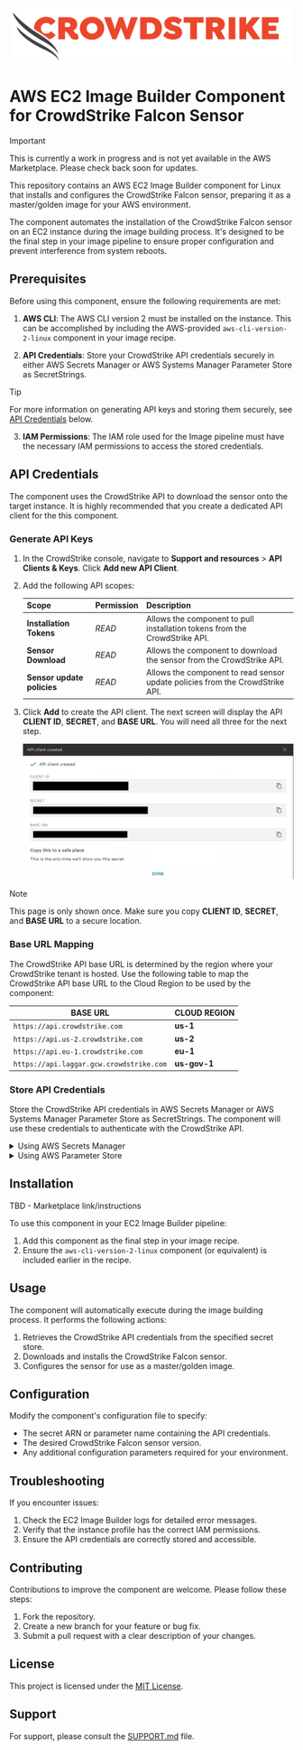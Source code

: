 <p align="center">
   <img src="https://raw.githubusercontent.com/CrowdStrike/falconpy/main/docs/asset/cs-logo.png" alt="CrowdStrike logo" width="500"/>
</p>

# AWS EC2 Image Builder Component for CrowdStrike Falcon Sensor

> [!IMPORTANT]
> This is currently a work in progress and is not yet available in the AWS Marketplace. Please check back soon for updates.

This repository contains an AWS EC2 Image Builder component for Linux that installs and configures the CrowdStrike Falcon sensor, preparing it as a master/golden image for your AWS environment.

The component automates the installation of the CrowdStrike Falcon sensor on an EC2 instance during the image building process. It's designed to be the final step in your image pipeline to ensure proper configuration and prevent interference from system reboots.

## Prerequisites

Before using this component, ensure the following requirements are met:

1. **AWS CLI**: The AWS CLI version 2 must be installed on the instance. This can be accomplished by including the AWS-provided `aws-cli-version-2-linux` component in your image recipe.

2. **API Credentials**: Store your CrowdStrike API credentials securely in either AWS Secrets Manager or AWS Systems Manager Parameter Store as SecretStrings.
> [!TIP]
> For more information on generating API keys and storing them securely, see [API Credentials](#api-credentials) below.

3. **IAM Permissions**: The IAM role used for the Image pipeline must have the necessary IAM permissions to access the stored credentials.

## API Credentials

The component uses the CrowdStrike API to download the sensor onto the target instance. It is highly recommended that you create a dedicated API client for the this component.

### Generate API Keys

1. In the CrowdStrike console, navigate to **Support and resources** > **API Clients & Keys**. Click **Add new API Client**.
2. Add the following API scopes:

    | Scope               | Permission | Description                                                                  |
    | ------------------- | ---------- | ---------------------------------------------------------------------------- |
    | **Installation Tokens** | *READ*     | Allows the component to pull installation tokens from the CrowdStrike API. |
    | **Sensor Download**     | *READ*     | Allows the component to download the sensor from the CrowdStrike API.      |
    | **Sensor update policies** | *READ* | Allows the component to read sensor update policies from the CrowdStrike API. |

3. Click **Add** to create the API client. The next screen will display the API **CLIENT ID**, **SECRET**, and **BASE URL**. You will need all three for the next step.

    ![api-client-keys](./assets/api-client-keys.png)

> [!NOTE]
> This page is only shown once. Make sure you copy **CLIENT ID**, **SECRET**, and **BASE URL** to a secure location.

### Base URL Mapping

The CrowdStrike API base URL is determined by the region where your CrowdStrike tenant is hosted. Use the following table to map the CrowdStrike API base URL to the Cloud Region to be used by the component:

| BASE URL                                  | CLOUD REGION          |
| ----------------------------------------- | --------------------- |
| `https://api.crowdstrike.com`             | **us-1**              |
| `https://api.us-2.crowdstrike.com`        | **us-2**              |
| `https://api.eu-1.crowdstrike.com`        | **eu-1**              |
| `https://api.laggar.gcw.crowdstrike.com`  | **us-gov-1**          |

### Store API Credentials

Store the CrowdStrike API credentials in AWS Secrets Manager or AWS Systems Manager Parameter Store as SecretStrings. The component will use these credentials to authenticate with the CrowdStrike API.

<details><summary>Using AWS Secrets Manager</summary>

To use Secrets Manager as your secret backend, you must enter `SecretsManager` as the value for the `SecretStorageMethod` parameter when using the component.

Use the following as an example to create a secret with the following key/value pairs:

| Key          | Value                                                           | *Example*                        |
| ------------ | --------------------------------------------------------------- | -------------------------------- |
| ClientId     | The **CLIENT ID** from [Generate API Keys](#generate-api-keys). | 123456789abcdefg                 |
| ClientSecret | The **SECRET** from [Generate API Keys](#generate-api-keys).    | 123456789abcdefg123456789abcdefg |
| Cloud        | The **CLOUD REGION** from [Base URL Mapping](#base-url-mapping).| us-2                             |

You can use any secret name you like, as long as you pass in the secret name when using the component.

> [!IMPORTANT]
> The keys must match the table above.

</details>

<details><summary>Using AWS Parameter Store</summary>

To use Parameter Store as your secret backend, you must enter `ParameterStore` as the value for the `SecretStorageMethod` parameter when using component.

Use the following as an example to create the parameters in Parameter Store:

| Default Parameter Name           | Parameter Value                                                  | Parameter Type | *Example*                        |
| -------------------------------- | ---------------------------------------------------------------- | -------------- | -------------------------------- |
| /CrowdStrike/Falcon/ClientId     | The **CLIENT ID** from [Generate API Keys](#generate-api-keys).  | SecureString   | 123456789abcdefg                 |
| /CrowdStrike/Falcon/ClientSecret | The **SECRET** from [Generate API Keys](#generate-api-keys).     | SecureString   | 123456789abcdefg123456789abcdefg |
| /CrowdStrike/Falcon/Cloud        | The **CLOUD REGION** from [Base URL Mapping](#base-url-mapping). | SecureString   | us-2                             |

> [!NOTE]
> You can use any parameter name you like, as long as you pass in the correct names for the SSM Parameters in the component.

</details>

## Installation

TBD - Marketplace link/instructions

To use this component in your EC2 Image Builder pipeline:

1. Add this component as the final step in your image recipe.
2. Ensure the `aws-cli-version-2-linux` component (or equivalent) is included earlier in the recipe.

## Usage

The component will automatically execute during the image building process. It performs the following actions:

1. Retrieves the CrowdStrike API credentials from the specified secret store.
2. Downloads and installs the CrowdStrike Falcon sensor.
3. Configures the sensor for use as a master/golden image.

## Configuration

Modify the component's configuration file to specify:

- The secret ARN or parameter name containing the API credentials.
- The desired CrowdStrike Falcon sensor version.
- Any additional configuration parameters required for your environment.

## Troubleshooting

If you encounter issues:

1. Check the EC2 Image Builder logs for detailed error messages.
2. Verify that the instance profile has the correct IAM permissions.
3. Ensure the API credentials are correctly stored and accessible.

## Contributing

Contributions to improve the component are welcome. Please follow these steps:

1. Fork the repository.
2. Create a new branch for your feature or bug fix.
3. Submit a pull request with a clear description of your changes.

## License

This project is licensed under the [MIT License](LICENSE).

## Support

For support, please consult the [SUPPORT.md](SUPPORT.md) file.
